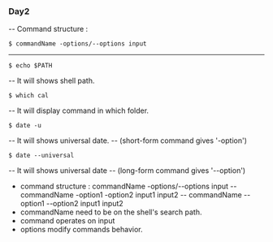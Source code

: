 ﻿
### Day2
-- Command structure :
```
$ commandName -options/--options input 
```
----
```
$ echo $PATH
```
-- It will shows shell path.
```
$ which cal
```
-- It will display command in which folder.
```
$ date -u 
```
-- It will shows universal date.
-- (short-form command gives '-option')
```
$ date --universal
```
-- It will shows universal date
-- (long-form command gives '--option')

* command structure : commandName -options/--options input
      -- commandName -option1 -option2 input1 input2
      -- commandName --option1 --option2 input1 input2
*  commandName need to be on the shell's search path.
*  command operates on input
*  options modify commands behavior. 


